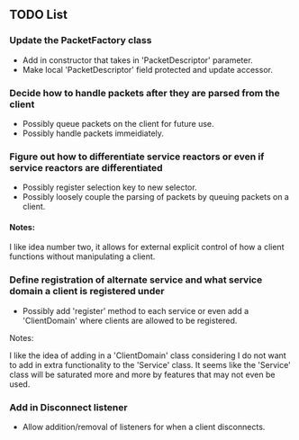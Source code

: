 ## TODO List

### Update the PacketFactory class

- Add in constructor that takes in 'PacketDescriptor' parameter.
- Make local 'PacketDescriptor' field protected and update accessor.

### Decide how to handle packets after they are parsed from the client

- Possibly queue packets on the client for future use.
- Possibly handle packets immeidiately. 

### Figure out how to differentiate service reactors or even if service reactors are differentiated

- Possibly register selection key to new selector. 
- Possibly loosely couple the parsing of packets by queuing packets on a client.

#### Notes:

I like idea number two, it allows for external explicit control of how a client functions without manipulating a client.

### Define registration of alternate service and what service domain a client is registered under

- Possibly add 'register' method to each service or even add a 'ClientDomain' where clients are allowed to be registered.

Notes:

I like the idea of adding in a 'ClientDomain' class considering I do not want to add in extra functionality to the 'Service'
class. It seems like the 'Service' class will be saturated more and more by features that may not even be used.

### Add in Disconnect listener

- Allow addition/removal of listeners for when a client disconnects.

